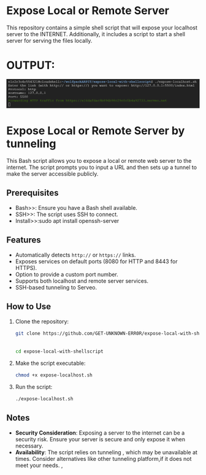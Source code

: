 # Expose Local or Remote Server

This repository contains a simple shell script that will expose your localhost server to the INTERNET. Additionally, it includes a script to start a shell server for serving the files locally.

# OUTPUT:

![Screenshot](expose.png)

# Expose Local or Remote Server by tunneling

This Bash script allows you to expose a local or remote web server to the internet. The script prompts you to input a URL and then sets up a tunnel to make the server accessible publicly.

## Prerequisites

- Bash>>: Ensure you have a Bash shell available.
- SSH>>: The script uses SSH to connect.
- Install>>:sudo apt install openssh-server


## Features

- Automatically detects `http://` or `https://` links.
- Exposes services on default ports (8080 for HTTP and 8443 for HTTPS).
- Option to provide a custom port number.
- Supports both localhost and remote server services.
- SSH-based tunneling to Serveo.

## How to Use

1. Clone the repository:
    ```sh
    git clone https://github.com/GET-UNKNOWN-ERR0R/expose-local-with-shellscript.git
  
    ```
    ```sh
    cd expose-local-with-shellscript
    ```

2. Make the script executable:
    ```sh
    chmod +x expose-localhost.sh
    ```

3. Run the script:
    ```sh
    ./expose-localhost.sh
    ```
    
## Notes

- **Security Consideration**: Exposing a server to the internet can be a security risk. Ensure your server is secure and only expose it when necessary.
- **Availability**: The script relies on tunneling , which may be unavailable at times. Consider alternatives like other tunneling platform,if it does not meet your needs.
,
